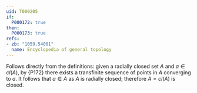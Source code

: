 ```yaml
---
uid: T000205
if:
  P000172: true
then:
  P000173: true
refs:
- zb: "1059.54001"
  name: Encyclopedia of general topology
---
```


Follows directly from the definitions: given a radially closed set $A$ and $a\in cl(A)$,
by {P172} there exists a transfinite sequence of points in $A$ converging to $a$. It follows
that $a\in A$ as $A$ is radially closed; therefore $A=cl(A)$ is closed.
